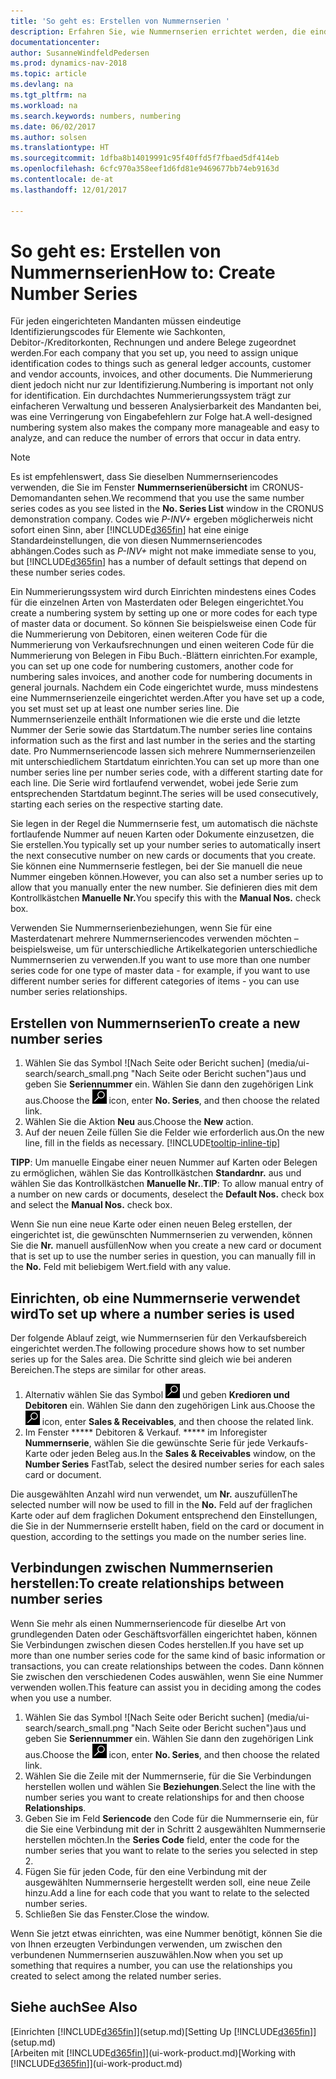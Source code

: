 ```yaml
---
title: 'So geht es: Erstellen von Nummernserien '
description: Erfahren Sie, wie Nummernserien errichtet werden, die eindeutigen  ID Codes zu Konten und Belegen in Dynamics NAV zugewiesen werden.
documentationcenter: 
author: SusanneWindfeldPedersen
ms.prod: dynamics-nav-2018
ms.topic: article
ms.devlang: na
ms.tgt_pltfrm: na
ms.workload: na
ms.search.keywords: numbers, numbering
ms.date: 06/02/2017
ms.author: solsen
ms.translationtype: HT
ms.sourcegitcommit: 1dfba8b14019991c95f40ffd5f7fbaed5df414eb
ms.openlocfilehash: 6cfc970a358eef1d6fd81e9469677bb74eb9163d
ms.contentlocale: de-at
ms.lasthandoff: 12/01/2017

---
```

# <a name="how-to-create-number-series"></a><span data-ttu-id="c1e21-103">So geht es: Erstellen von Nummernserien</span><span class="sxs-lookup"><span data-stu-id="c1e21-103">How to: Create Number Series</span></span>
<span data-ttu-id="c1e21-104">Für jeden eingerichteten Mandanten müssen eindeutige Identifizierungscodes für Elemente wie Sachkonten, Debitor-/Kreditorkonten, Rechnungen und andere Belege zugeordnet werden.</span><span class="sxs-lookup"><span data-stu-id="c1e21-104">For each company that you set up, you need to assign unique identification codes to things such as general ledger accounts, customer and vendor accounts, invoices, and other documents.</span></span> <span data-ttu-id="c1e21-105">Die Nummerierung dient jedoch nicht nur zur Identifizierung.</span><span class="sxs-lookup"><span data-stu-id="c1e21-105">Numbering is important not only for identification.</span></span> <span data-ttu-id="c1e21-106">Ein durchdachtes Nummerierungssystem trägt zur einfacheren Verwaltung und besseren Analysierbarkeit des Mandanten bei, was eine Verringerung von Eingabefehlern zur Folge hat.</span><span class="sxs-lookup"><span data-stu-id="c1e21-106">A well-designed numbering system also makes the company more manageable and easy to analyze, and can reduce the number of errors that occur in data entry.</span></span>

> [!NOTE]  
>   <span data-ttu-id="c1e21-107">Es ist empfehlenswert, dass Sie dieselben Nummernseriencodes verwenden, die Sie im Fenster **Nummernserienübersicht** im CRONUS-Demomandanten sehen.</span><span class="sxs-lookup"><span data-stu-id="c1e21-107">We recommend that you use the same number series codes as you see listed in the **No. Series List** window in the CRONUS demonstration company.</span></span> <span data-ttu-id="c1e21-108">Codes wie  *P-INV+* ergeben möglicherweis nicht sofort einen Sinn, aber [!INCLUDE[d365fin](includes/d365fin_md.md)] hat eine einige Standardeinstellungen, die von diesen Nummernseriencodes abhängen.</span><span class="sxs-lookup"><span data-stu-id="c1e21-108">Codes such as *P-INV+* might not make immediate sense to you, but [!INCLUDE[d365fin](includes/d365fin_md.md)] has a number of default settings that depend on these number series codes.</span></span>

<span data-ttu-id="c1e21-109">Ein Nummerierungssystem wird durch Einrichten mindestens eines Codes für die einzelnen Arten von Masterdaten oder Belegen eingerichtet.</span><span class="sxs-lookup"><span data-stu-id="c1e21-109">You create a numbering system by setting up one or more codes for each type of master data or document.</span></span> <span data-ttu-id="c1e21-110">So können Sie beispielsweise einen Code für die Nummerierung von Debitoren, einen weiteren Code für die Nummerierung von Verkaufsrechnungen und einen weiteren Code für die Nummerierung von Belegen in Fibu Buch.-Blättern einrichten.</span><span class="sxs-lookup"><span data-stu-id="c1e21-110">For example, you can set up one code for numbering customers, another code for numbering sales invoices, and another code for numbering documents in general journals.</span></span> <span data-ttu-id="c1e21-111">Nachdem ein Code eingerichtet wurde, muss mindestens eine Nummernserienzeile eingerichtet werden.</span><span class="sxs-lookup"><span data-stu-id="c1e21-111">After you have set up a code, you set must set up at least one number series line.</span></span> <span data-ttu-id="c1e21-112">Die Nummernserienzeile enthält Informationen wie die erste und die letzte Nummer der Serie sowie das Startdatum.</span><span class="sxs-lookup"><span data-stu-id="c1e21-112">The number series line contains information such as the first and last number in the series and the starting date.</span></span> <span data-ttu-id="c1e21-113">Pro Nummernseriencode lassen sich mehrere Nummernserienzeilen mit unterschiedlichem Startdatum einrichten.</span><span class="sxs-lookup"><span data-stu-id="c1e21-113">You can set up more than one number series line per number series code, with a different starting date for each line.</span></span> <span data-ttu-id="c1e21-114">Die Serie wird fortlaufend verwendet, wobei jede Serie zum entsprechenden Startdatum beginnt.</span><span class="sxs-lookup"><span data-stu-id="c1e21-114">The series will be used consecutively, starting each series on the respective starting date.</span></span>

<span data-ttu-id="c1e21-115">Sie legen in der Regel die Nummernserie fest, um automatisch die nächste fortlaufende Nummer auf neuen Karten oder Dokumente einzusetzen, die Sie erstellen.</span><span class="sxs-lookup"><span data-stu-id="c1e21-115">You typically set up your number series to automatically insert the next consecutive number on new cards or documents that you create.</span></span> <span data-ttu-id="c1e21-116">Sie können eine Nummernserie festlegen, bei der Sie manuell die neue Nummer eingeben können.</span><span class="sxs-lookup"><span data-stu-id="c1e21-116">However, you can also set a number series up to allow that you manually enter the new number.</span></span> <span data-ttu-id="c1e21-117">Sie definieren dies mit dem Kontrollkästchen **Manuelle Nr.**</span><span class="sxs-lookup"><span data-stu-id="c1e21-117">You specify this with the **Manual Nos.** check box.</span></span>

<span data-ttu-id="c1e21-118">Verwenden Sie Nummernserienbeziehungen, wenn Sie für eine Masterdatenart mehrere Nummernseriencodes verwenden möchten – beispielsweise, um für unterschiedliche Artikelkategorien unterschiedliche Nummernserien zu verwenden.</span><span class="sxs-lookup"><span data-stu-id="c1e21-118">If you want to use more than one number series code for one type of master data - for example, if you want to use different number series for different categories of items - you can use number series relationships.</span></span>

## <a name="to-create-a-new-number-series"></a><span data-ttu-id="c1e21-119">Erstellen von Nummernserien</span><span class="sxs-lookup"><span data-stu-id="c1e21-119">To create a new number series</span></span>
1. <span data-ttu-id="c1e21-120">Wählen Sie das Symbol ![Nach Seite oder Bericht suchen] (media/ui-search/search_small.png "Nach Seite oder Bericht suchen")aus und geben Sie **Seriennummer** ein. Wählen Sie dann den zugehörigen Link aus.</span><span class="sxs-lookup"><span data-stu-id="c1e21-120">Choose the ![Search for Page or Report](media/ui-search/search_small.png "Search for Page or Report icon") icon, enter **No. Series**, and then choose the related link.</span></span>
2. <span data-ttu-id="c1e21-121">Wählen Sie die Aktion **Neu** aus.</span><span class="sxs-lookup"><span data-stu-id="c1e21-121">Choose the **New** action.</span></span>
3. <span data-ttu-id="c1e21-122">Auf der neuen Zeile füllen Sie die Felder wie erforderlich aus.</span><span class="sxs-lookup"><span data-stu-id="c1e21-122">On the new line, fill in the fields as necessary.</span></span> [!INCLUDE[tooltip-inline-tip](includes/tooltip-inline-tip_md.md)]

<span data-ttu-id="c1e21-123">**TIPP**: Um manuelle Eingabe einer neuen Nummer auf Karten oder Belegen zu ermöglichen, wählen Sie das Kontrollkästchen **Standardnr.** aus und wählen Sie das Kontrollkästchen **Manuelle Nr.**.</span><span class="sxs-lookup"><span data-stu-id="c1e21-123">**TIP**: To allow manual entry of a number on new cards or documents, deselect the **Default Nos.** check box and select the **Manual Nos.** check box.</span></span>

<span data-ttu-id="c1e21-124">Wenn Sie nun eine neue Karte oder einen neuen Beleg erstellen, der eingerichtet ist, die gewünschten Nummernserien zu verwenden, können Sie die **Nr.** manuell ausfüllen</span><span class="sxs-lookup"><span data-stu-id="c1e21-124">Now when you create a new card or document that is set up to use the number series in question, you can manually fill in the **No.**</span></span> <span data-ttu-id="c1e21-125">Feld mit beliebigem Wert.</span><span class="sxs-lookup"><span data-stu-id="c1e21-125">field with any value.</span></span>  

## <a name="to-set-up-where-a-number-series-is-used"></a><span data-ttu-id="c1e21-126">Einrichten, ob eine Nummernserie verwendet wird</span><span class="sxs-lookup"><span data-stu-id="c1e21-126">To set up where a number series is used</span></span>
<span data-ttu-id="c1e21-127">Der folgende Ablauf zeigt, wie Nummernserien für den Verkaufsbereich eingerichtet werden.</span><span class="sxs-lookup"><span data-stu-id="c1e21-127">The following procedure shows how to set number series up for the Sales area.</span></span> <span data-ttu-id="c1e21-128">Die Schritte sind gleich wie bei anderen Bereichen.</span><span class="sxs-lookup"><span data-stu-id="c1e21-128">The steps are similar for other areas.</span></span>
1. <span data-ttu-id="c1e21-129">Alternativ wählen Sie das Symbol ![Nach Seite oder Bericht suchen](media/ui-search/search_small.png "Nach Seite oder Bericht suchen") und geben **Kredioren und Debitoren** ein. Wählen Sie dann den zugehörigen Link aus.</span><span class="sxs-lookup"><span data-stu-id="c1e21-129">Choose the ![Search for Page or Report](media/ui-search/search_small.png "Search for Page or Report icon") icon, enter **Sales & Receivables**, and then choose the related link.</span></span>
2. <span data-ttu-id="c1e21-130">Im Fenster ***** Debitoren & Verkauf. ***** im Inforegister **Nummernserie**, wählen Sie die gewünschte Serie für jede Verkaufs- Karte oder jeden Beleg aus.</span><span class="sxs-lookup"><span data-stu-id="c1e21-130">In the **Sales & Receivables** window, on the **Number Series** FastTab, select the desired number series for each sales card or document.</span></span>

<span data-ttu-id="c1e21-131">Die ausgewählten Anzahl wird nun verwendet, um **Nr.** auszufüllen</span><span class="sxs-lookup"><span data-stu-id="c1e21-131">The selected number will now be used to fill in the **No.**</span></span> <span data-ttu-id="c1e21-132">Feld auf der fraglichen Karte oder auf dem fraglichen Dokument entsprechend den Einstellungen, die Sie in der Nummernserie erstellt haben, </span><span class="sxs-lookup"><span data-stu-id="c1e21-132">field on the card or document in question, according to the settings you made on the number series line.</span></span>

## <a name="to-create-relationships-between-number-series"></a><span data-ttu-id="c1e21-133">Verbindungen zwischen Nummernserien herstellen:</span><span class="sxs-lookup"><span data-stu-id="c1e21-133">To create relationships between number series</span></span>
<span data-ttu-id="c1e21-134">Wenn Sie mehr als einen Nummernseriencode für dieselbe Art von grundlegenden Daten oder Geschäftsvorfällen eingerichtet haben, können Sie Verbindungen zwischen diesen Codes herstellen.</span><span class="sxs-lookup"><span data-stu-id="c1e21-134">If you have set up more than one number series code for the same kind of basic information or transactions, you can create relationships between the codes.</span></span> <span data-ttu-id="c1e21-135">Dann können Sie zwischen den verschiedenen Codes auswählen, wenn Sie eine Nummer verwenden wollen.</span><span class="sxs-lookup"><span data-stu-id="c1e21-135">This feature can assist you in deciding among the codes when you use a number.</span></span>

1. <span data-ttu-id="c1e21-136">Wählen Sie das Symbol ![Nach Seite oder Bericht suchen] (media/ui-search/search_small.png "Nach Seite oder Bericht suchen")aus und geben Sie **Seriennummer** ein. Wählen Sie dann den zugehörigen Link aus.</span><span class="sxs-lookup"><span data-stu-id="c1e21-136">Choose the ![Search for Page or Report](media/ui-search/search_small.png "Search for Page or Report icon") icon, enter **No. Series**, and then choose the related link.</span></span>
2. <span data-ttu-id="c1e21-137">Wählen Sie die Zeile mit der Nummernserie, für die Sie Verbindungen herstellen wollen und wählen Sie **Beziehungen**.</span><span class="sxs-lookup"><span data-stu-id="c1e21-137">Select the line with the number series you want to create relationships for and then choose **Relationships**.</span></span>
3. <span data-ttu-id="c1e21-138">Geben Sie im Feld **Seriencode** den Code für die Nummernserie ein, für die Sie eine Verbindung mit der in Schritt 2 ausgewählten Nummernserie herstellen möchten.</span><span class="sxs-lookup"><span data-stu-id="c1e21-138">In the **Series Code** field, enter the code for the number series that you want to relate to the series you selected in step 2.</span></span>
4. <span data-ttu-id="c1e21-139">Fügen Sie für jeden Code, für den eine Verbindung mit der ausgewählten Nummernserie hergestellt werden soll, eine neue Zeile hinzu.</span><span class="sxs-lookup"><span data-stu-id="c1e21-139">Add a line for each code that you want to relate to the selected number series.</span></span>
5. <span data-ttu-id="c1e21-140">Schließen Sie das Fenster.</span><span class="sxs-lookup"><span data-stu-id="c1e21-140">Close the window.</span></span>

<span data-ttu-id="c1e21-141">Wenn Sie jetzt etwas einrichten, was eine Nummer benötigt, können Sie die von Ihnen erzeugten Verbindungen verwenden, um zwischen den verbundenen Nummernserien auszuwählen.</span><span class="sxs-lookup"><span data-stu-id="c1e21-141">Now when you set up something that requires a number, you can use the relationships you created to select among the related number series.</span></span>

## <a name="see-also"></a><span data-ttu-id="c1e21-142">Siehe auch</span><span class="sxs-lookup"><span data-stu-id="c1e21-142">See Also</span></span>
<span data-ttu-id="c1e21-143">[Einrichten [!INCLUDE[d365fin](includes/d365fin_md.md)]](setup.md)</span><span class="sxs-lookup"><span data-stu-id="c1e21-143">[Setting Up [!INCLUDE[d365fin](includes/d365fin_md.md)]](setup.md)</span></span>  
<span data-ttu-id="c1e21-144">[Arbeiten mit [!INCLUDE[d365fin](includes/d365fin_md.md)]](ui-work-product.md)</span><span class="sxs-lookup"><span data-stu-id="c1e21-144">[Working with [!INCLUDE[d365fin](includes/d365fin_md.md)]](ui-work-product.md)</span></span>  

